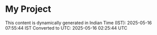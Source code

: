 # My Project

This content is dynamically generated in Indian Time (IST): 2025-05-16 07:55:44 IST
Converted to UTC: 2025-05-16 02:25:44 UTC
